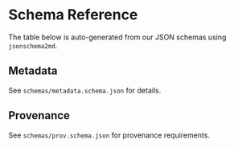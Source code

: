 # Schema Reference

The table below is auto-generated from our JSON schemas using
`jsonschema2md`.

## Metadata

See `schemas/metadata.schema.json` for details.

## Provenance

See `schemas/prov.schema.json` for provenance requirements.

